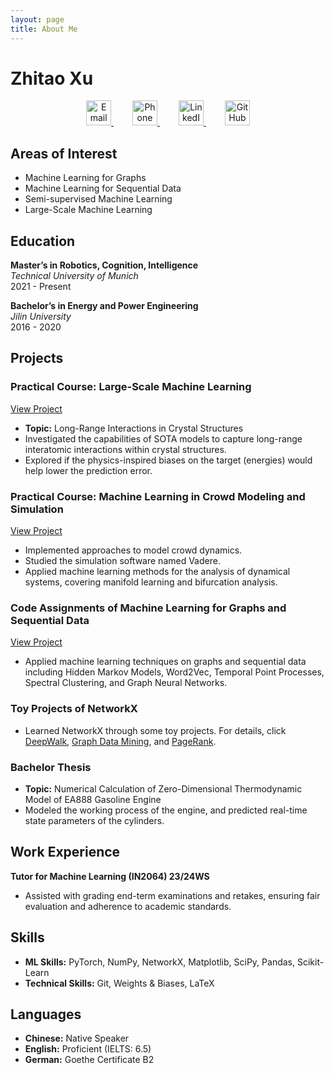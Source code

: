 ```yaml
---
layout: page
title: About Me
---
```


# Zhitao Xu


<div style="text-align: center;">
  <a href="mailto:ge26hax@mytum.de" style="margin: 0 15px;">
    <img src="https://img.icons8.com/color/48/000000/email.png" alt="Email" style="width: 40px; height: 40px;">
  </a>
  <a href="tel:+4915204564161" style="margin: 0 15px;">
    <img src="https://img.icons8.com/color/48/000000/phone.png" alt="Phone" style="width: 40px; height: 40px;">
  </a>
  <a href="https://www.linkedin.com/in/zhitao-xu-750b45300/" style="margin: 0 15px;">
    <img src="https://img.icons8.com/color/48/000000/linkedin.png" alt="LinkedIn" style="width: 40px; height: 40px;">
  </a>
  <a href="https://github.com/HerrXu01" style="margin: 0 15px;">
    <img src="https://img.icons8.com/color/48/000000/github.png" alt="GitHub" style="width: 40px; height: 40px;">
  </a>
</div>

## Areas of Interest

- Machine Learning for Graphs
- Machine Learning for Sequential Data
- Semi-supervised Machine Learning
- Large-Scale Machine Learning

## Education

**Master’s in Robotics, Cognition, Intelligence**  
*Technical University of Munich*  
2021 - Present

**Bachelor’s in Energy and Power Engineering**  
*Jilin University*  
2016 - 2020

## Projects

### Practical Course: Large-Scale Machine Learning
[View Project](https://github.com/HerrXu01/Practical_Course_Long_Range_Interactions_in_Crystal_Structures)
- **Topic:** Long-Range Interactions in Crystal Structures
- Investigated the capabilities of SOTA models to capture long-range interatomic interactions within crystal structures.
- Explored if the physics-inspired biases on the target (energies) would help lower the prediction error.

### Practical Course: Machine Learning in Crowd Modeling and Simulation
[View Project](https://github.com/HerrXu01/Master_Praktikum__Machine_Learning_in_Crowd_Modeling_and_Simulation)
- Implemented approaches to model crowd dynamics.
- Studied the simulation software named Vadere.
- Applied machine learning methods for the analysis of dynamical systems, covering manifold learning and bifurcation analysis.

### Code Assignments of Machine Learning for Graphs and Sequential Data
[View Project](https://github.com/HerrXu01/MLGS_projects)
- Applied machine learning techniques on graphs and sequential data including Hidden Markov Models, Word2Vec, Temporal Point Processes, Spectral Clustering, and Graph Neural Networks.

### Toy Projects of NetworkX
- Learned NetworkX through some toy projects. For details, click [DeepWalk](https://github.com/HerrXu01/Wikipedia_Graph_Embedding_Visualization), [Graph Data Mining](https://github.com/HerrXu01/Munich_Ubhan_Graph_Data_Mining), and [PageRank](https://github.com/HerrXu01/character_nodes_importance).

### Bachelor Thesis
- **Topic:** Numerical Calculation of Zero-Dimensional Thermodynamic Model of EA888 Gasoline Engine
- Modeled the working process of the engine, and predicted real-time state parameters of the cylinders.

## Work Experience

**Tutor for Machine Learning (IN2064) 23/24WS**
- Assisted with grading end-term examinations and retakes, ensuring fair evaluation and adherence to academic standards.

## Skills

- **ML Skills:** PyTorch, NumPy, NetworkX, Matplotlib, SciPy, Pandas, Scikit-Learn
- **Technical Skills:** Git, Weights & Biases, LaTeX

## Languages

- **Chinese:** Native Speaker
- **English:** Proficient (IELTS: 6.5)
- **German:** Goethe Certificate B2
